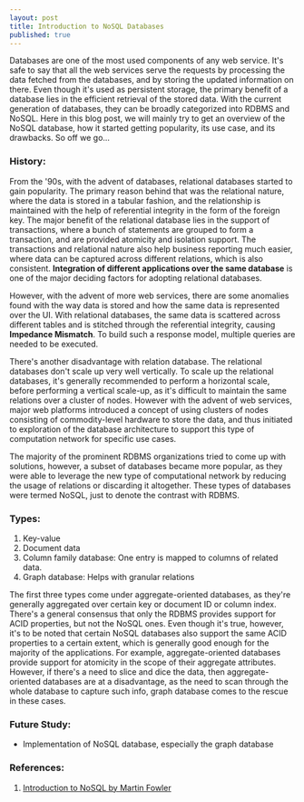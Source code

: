 ```yaml
---
layout: post
title: Introduction to NoSQL Databases
published: true
---
```


Databases are one of the most used components of any web service. It's safe to say that all the web services serve the requests by processing the data fetched from the databases, and by storing the updated information on there. Even though it's used as persistent storage, the primary benefit of a database lies in the efficient retrieval of the stored data. With the current generation of databases, they can be broadly categorized into RDBMS and NoSQL. Here in this blog post, we will mainly try to get an overview of the NoSQL database, how it started getting popularity, its use case, and its drawbacks. So off we go...


### History:
From the '90s, with the advent of databases, relational databases started to gain popularity. The primary reason behind that was the relational nature, where the data is stored in a tabular fashion, and the relationship is maintained with the help of referential integrity in the form of the foreign key. The major benefit of the relational database lies in the support of transactions, where a bunch of statements are grouped to form a transaction, and are provided atomicity and isolation support. The transactions and relational nature also help business reporting much easier, where data can be captured across different relations, which is also consistent. **Integration of different applications over the same database** is one of the major deciding factors for adopting relational databases.

However, with the advent of more web services, there are some anomalies found with the way data is stored and how the same data is represented over the UI. With relational databases, the same data is scattered across different tables and is stitched through the referential integrity, causing **Impedance Mismatch**. To build such a response model, multiple queries are needed to be executed. 

There's another disadvantage with relation database. The relational databases don't scale up very well vertically. To scale up the relational databases, it's generally recommended to perform a horizontal scale, before performing a vertical scale-up, as it's difficult to maintain the same relations over a cluster of nodes. However with the advent of web services, major web platforms introduced a concept of using clusters of nodes consisting of commodity-level hardware to store the data, and thus initiated to exploration of the database architecture to support this type of computation network for specific use cases.

The majority of the prominent RDBMS organizations tried to come up with solutions, however, a subset of databases became more popular, as they were able to leverage the new type of computational network by reducing the usage of relations or discarding it altogether. These types of databases were termed NoSQL, just to denote the contrast with RDBMS.

### Types:
1. Key-value
2. Document data
3. Column family database: One entry is mapped to columns of related data. 
4. Graph database: Helps with granular relations

The first three types come under aggregate-oriented databases, as they're generally aggregated over certain key or document ID or column index.
There's a general consensus that only the RDBMS provides support for ACID properties, but not the NoSQL ones. Even though it's true, however, it's to be noted that certain NoSQL databases also support the same ACID properties to a certain extent, which is generally good enough for the majority of the applications. For example, aggregate-oriented databases provide support for atomicity in the scope of their aggregate attributes. However, if there's a need to slice and dice the data, then aggregate-oriented databases are at a disadvantage, as the need to scan through the whole database to capture such info, graph database comes to the rescue in these cases.


### Future Study:
- Implementation of NoSQL database, especially the graph database


### References:
1. [Introduction to NoSQL by Martin Fowler](https://www.youtube.com/watch?v=qI_g07C_Q5I)

